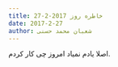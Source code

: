 ```yaml
---
title: خاطره روز 2017-2-27
date: 2017-2-27
author: شعبان محمد حسنی
---
```


اصلا یادم نمیاد امروز چی کار کردم.